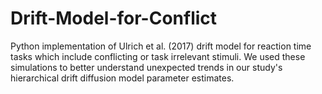 # Drift-Model-for-Conflict
Python implementation of Ulrich et al. (2017) drift model for reaction time tasks which include conflicting or task irrelevant stimuli. We used these simulations to better understand unexpected trends in our study's hierarchical drift diffusion model parameter estimates. 
